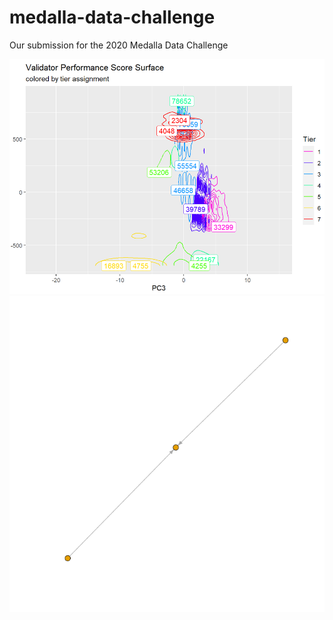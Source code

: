 # medalla-data-challenge
Our submission for the 2020 Medalla Data Challenge

![Validator Score Surface](images/score_surface.png)
![Single Link Slashings](images/singlelink.gif)